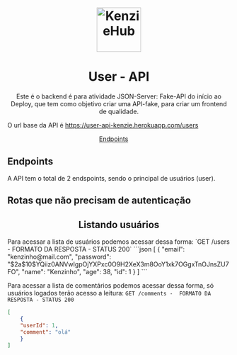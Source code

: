 <h1 align="center">
  <img alt="KenzieHub" title="KenzieHub" src="https://kenzie.com.br/images/logoblue.svg" width="100px" />
</h1>

<h1 align="center">
  User - API
</h1>

<p align = "center">
Este é o backend é para atividade JSON-Server: Fake-API do início ao Deploy, que tem como objetivo criar uma API-fake, para criar um frontend de qualidade. 
</p>

O url base da API é https://user-api-kenzie.herokuapp.com/users

<p align="center">
  <a href="#endpoints">Endpoints</a>&nbsp;&nbsp;&nbsp;&nbsp;&nbsp;&nbsp;
</p>

## **Endpoints**

A API tem o total de 2 endspoints, sendo o principal de usuários (user).

## Rotas que não precisam de autenticação

<h2 align ='center'> Listando usuários </h2>
Para acessar a lista de usuários podemos acessar dessa forma: 
`GET /users -  FORMATO DA RESPOSTA - STATUS 200`
```json
[
    {
    "email": "kenzinho@mail.com",
    "password": "$2a$10$YQiiz0ANVwIgpOjYXPxc0O9H2XeX3m8OoY1xk7OGgxTnOJnsZU7FO",
    "name": "Kenzinho",
    "age": 38,
    "id": 1
    }
]
```

Para acessar a lista de comentários podemos acessar dessa forma, só usuários logados terão acesso a leitura: 
`GET /comments -  FORMATO DA RESPOSTA - STATUS 200`
```json
[
    {
    "userId": 1,
    "comment": "olá"
    }
]
```


